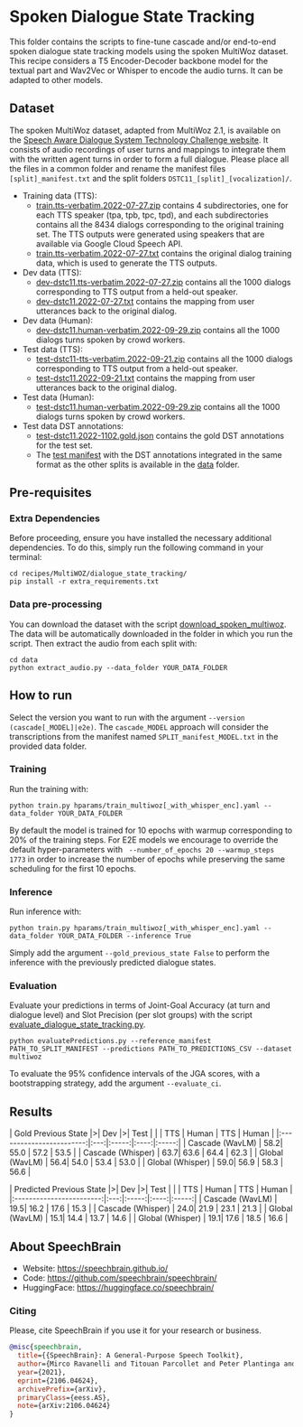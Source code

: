 # Spoken Dialogue State Tracking

This folder contains the scripts to fine-tune cascade and/or end-to-end spoken dialogue state tracking models using the spoken MultiWoz dataset. This recipe considers a T5 Encoder-Decoder backbone model for the textual part and Wav2Vec or Whisper to encode the audio turns. It can be adapted to other models.

## Dataset

The spoken MultiWoz dataset, adapted from MultiWoz 2.1, is available on the [Speech Aware Dialogue System Technology Challenge website](https://storage.googleapis.com/gresearch/dstc11/dstc11_20221102a.html). It consists of audio recordings of user turns and mappings to integrate them with the written agent turns in order to form a full dialogue. Please place all the files in a common folder and rename the manifest files `[split]_manifest.txt` and the split folders `DSTC11_[split]_[vocalization]/`.

- Training data (TTS):
    - [train.tts-verbatim.2022-07-27.zip](https://storage.googleapis.com/gresearch/dstc11/train.tts-verbatim.2022-07-27.zip) contains 4 subdirectories, one for each TTS speaker (tpa, tpb, tpc, tpd), and each subdirectories contains all the 8434 dialogs corresponding to the original training set. The TTS outputs were generated using speakers that are available via Google Cloud Speech API.
    - [train.tts-verbatim.2022-07-27.txt](https://storage.googleapis.com/gresearch/dstc11/train.tts-verbatim.2022-07-27.txt) contains the original dialog training data, which is used to generate the TTS outputs.
- Dev data (TTS):
    - [dev-dstc11.tts-verbatim.2022-07-27.zip](https://storage.googleapis.com/gresearch/dstc11/dev-dstc11.tts-verbatim.2022-07-27.zip) contains all the 1000 dialogs corresponding to TTS output from a held-out speaker.
    - [dev-dstc11.2022-07-27.txt](https://storage.googleapis.com/gresearch/dstc11/dev-dstc11.2022-07-27.txt) contains the mapping from user utterances back to the original dialog.
- Dev data (Human):
    - [dev-dstc11.human-verbatim.2022-09-29.zip](https://storage.googleapis.com/gresearch/dstc11/dev-dstc11.human-verbatim.2022-09-29.zip) contains all the 1000 dialogs turns spoken by crowd workers.
- Test data (TTS):
    - [test-dstc11-tts-verbatim.2022-09-21.zip](https://storage.googleapis.com/gresearch/dstc11/test-dstc11-tts-verbatim.2022-09-21.zip) contains all the 1000 dialogs corresponding to TTS output from a held-out speaker.
    - [test-dstc11.2022-09-21.txt](https://storage.googleapis.com/gresearch/dstc11/test-dstc11.2022-09-21.txt) contains the mapping from user utterances back to the original dialog.
- Test data (Human):
    - [test-dstc11.human-verbatim.2022-09-29.zip](https://storage.googleapis.com/gresearch/dstc11/test-dstc11.human-verbatim.2022-09-29.zip) contains all the 1000 dialogs turns spoken by crowd workers.
- Test data DST annotations:
    - [test-dstc11.2022-1102.gold.json](https://storage.googleapis.com/gresearch/dstc11/dev-dstc11.2022-1102.gold.json) contains the gold DST annotations for the test set.
    - The [test manifest](data/test_manifest.txt) with the DST annotations integrated in the same format as the other splits is available in the [data](data/) folder.

## Pre-requisites

### Extra Dependencies

Before proceeding, ensure you have installed the necessary additional dependencies. To do this, simply run the following command in your terminal:

```
cd recipes/MultiWOZ/dialogue_state_tracking/
pip install -r extra_requirements.txt
```

### Data pre-processing

You can download the dataset with the script [download_spoken_multiwoz](data/download_spoken_multiWoz.sh). The data will be automatically downloaded in the folder in which you run the script. Then extract the audio from each split with:

```
cd data
python extract_audio.py --data_folder YOUR_DATA_FOLDER
```

## How to run

Select the version you want to run with the argument `--version (cascade[_MODEL]|e2e)`. The `cascade_MODEL` approach will consider the transcriptions from the manifest named `SPLIT_manifest_MODEL.txt` in the provided data folder.

### Training

Run the training with:

```
python train.py hparams/train_multiwoz[_with_whisper_enc].yaml --data_folder YOUR_DATA_FOLDER
```

By default the model is trained for 10 epochs with  warmup corresponding to 20% of the training steps. For E2E models we encourage to override the default hyper-parameters with ` --number_of_epochs 20 --warmup_steps 1773` in order to increase the number of epochs while preserving the same scheduling for the first 10 epochs.

### Inference

Run inference with:

```
python train.py hparams/train_multiwoz[_with_whisper_enc].yaml --data_folder YOUR_DATA_FOLDER --inference True
```

Simply add the argument `--gold_previous_state False` to perform the inference with the previously predicted dialogue states.

### Evaluation

Evaluate your predictions in terms of Joint-Goal Accuracy (at turn and dialogue level) and Slot Precision (per slot groups) with the script [evaluate_dialogue_state_tracking.py](../../../speechbrain/utils/evaluate_dialogue_state_tracking.py).

```
python evaluatePredictions.py --reference_manifest PATH_TO_SPLIT_MANIFEST --predictions PATH_TO_PREDICTIONS_CSV --dataset multiwoz
```

To evaluate the 95% confidence intervals of the JGA scores, with a bootstrapping strategy, add the argument `--evaluate_ci`.

## Results

|   Gold Previous State    |>|     Dev   |>|   Test     |
|                          | TTS | Human | TTS  | Human |
|:------------------------:|:---:|:-----:|:----:|:-----:|
| Cascade (WavLM)          | 58.2| 55.0  | 57.2 | 53.5  |
| Cascade (Whisper)        | 63.7| 63.6  | 64.4 | 62.3  |
| Global (WavLM)           | 56.4| 54.0  | 53.4 | 53.0  |
| Global (Whisper)         | 59.0| 56.9  | 58.3 | 56.6  |

| Predicted Previous State |>|    Dev    |>|    Test    |
|                          | TTS | Human | TTS  | Human |
|:------------------------:|:---:|:-----:|:----:|:-----:|
| Cascade (WavLM)          | 19.5| 16.2  | 17.6 | 15.3  |
| Cascade (Whisper)        | 24.0| 21.9  | 23.1 | 21.3  |
| Global (WavLM)           | 15.1| 14.4  | 13.7 | 14.6  |
| Global (Whisper)         | 19.1| 17.6  | 18.5 | 16.6  |


## **About SpeechBrain**
- Website: https://speechbrain.github.io/
- Code: https://github.com/speechbrain/speechbrain/
- HuggingFace: https://huggingface.co/speechbrain/

### **Citing**
Please, cite SpeechBrain if you use it for your research or business.

```bibtex
@misc{speechbrain,
  title={{SpeechBrain}: A General-Purpose Speech Toolkit},
  author={Mirco Ravanelli and Titouan Parcollet and Peter Plantinga and Aku Rouhe and Samuele Cornell and Loren Lugosch and Cem Subakan and Nauman Dawalatabad and Abdelwahab Heba and Jianyuan Zhong and Ju-Chieh Chou and Sung-Lin Yeh and Szu-Wei Fu and Chien-Feng Liao and Elena Rastorgueva and François Grondin and William Aris and Hwidong Na and Yan Gao and Renato De Mori and Yoshua Bengio},
  year={2021},
  eprint={2106.04624},
  archivePrefix={arXiv},
  primaryClass={eess.AS},
  note={arXiv:2106.04624}
}
```
